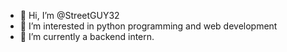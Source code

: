 - 👋 Hi, I’m @StreetGUY32
- 👀 I’m interested in python programming and web development
- 🌱 I’m currently a backend intern.

<!---
StreetGUY32/StreetGUY32 is a ✨ special ✨ repository because its `README.md` (this file) appears on your GitHub profile.
You can click the Preview link to take a look at your changes.
--->
